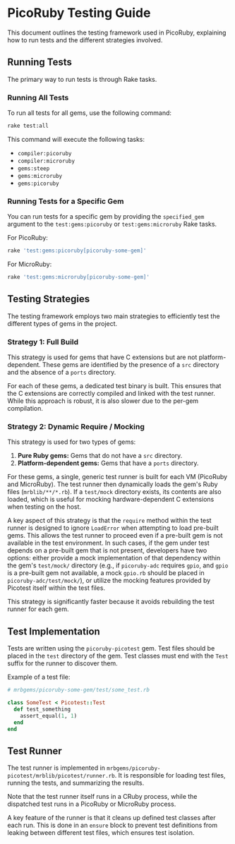 # PicoRuby Testing Guide

This document outlines the testing framework used in PicoRuby, explaining how to run tests and the different strategies involved.

## Running Tests

The primary way to run tests is through Rake tasks.

### Running All Tests

To run all tests for all gems, use the following command:

```bash
rake test:all
```

This command will execute the following tasks:
-   `compiler:picoruby`
-   `compiler:microruby`
-   `gems:steep`
-   `gems:microruby`
-   `gems:picoruby`

### Running Tests for a Specific Gem

You can run tests for a specific gem by providing the `specified_gem` argument to the `test:gems:picoruby` or `test:gems:microruby` Rake tasks.

For PicoRuby:
```bash
rake 'test:gems:picoruby[picoruby-some-gem]'
```

For MicroRuby:
```bash
rake 'test:gems:microruby[picoruby-some-gem]'
```

## Testing Strategies

The testing framework employs two main strategies to efficiently test the different types of gems in the project.

### Strategy 1: Full Build

This strategy is used for gems that have C extensions but are not platform-dependent. These gems are identified by the presence of a `src` directory and the absence of a `ports` directory.

For each of these gems, a dedicated test binary is built. This ensures that the C extensions are correctly compiled and linked with the test runner. While this approach is robust, it is also slower due to the per-gem compilation.

### Strategy 2: Dynamic Require / Mocking

This strategy is used for two types of gems:
1.  **Pure Ruby gems:** Gems that do not have a `src` directory.
2.  **Platform-dependent gems:** Gems that have a `ports` directory.

For these gems, a single, generic test runner is built for each VM (PicoRuby and MicroRuby). The test runner then dynamically loads the gem's Ruby files (`mrblib/**/*.rb`). If a `test/mock` directory exists, its contents are also loaded, which is useful for mocking hardware-dependent C extensions when testing on the host.

A key aspect of this strategy is that the `require` method within the test runner is designed to ignore `LoadError` when attempting to load pre-built gems. This allows the test runner to proceed even if a pre-built gem is not available in the test environment. In such cases, if the gem under test depends on a pre-built gem that is not present, developers have two options: either provide a mock implementation of that dependency within the gem's `test/mock/` directory (e.g., if `picoruby-adc` requires `gpio`, and `gpio` is a pre-built gem not available, a mock `gpio.rb` should be placed in `picoruby-adc/test/mock/`), or utilize the mocking features provided by Picotest itself within the test files.

This strategy is significantly faster because it avoids rebuilding the test runner for each gem.

## Test Implementation

Tests are written using the `picoruby-picotest` gem. Test files should be placed in the `test` directory of the gem. Test classes must end with the `Test` suffix for the runner to discover them.

Example of a test file:
```ruby
# mrbgems/picoruby-some-gem/test/some_test.rb

class SomeTest < Picotest::Test
  def test_something
    assert_equal(1, 1)
  end
end
```

## Test Runner

The test runner is implemented in `mrbgems/picoruby-picotest/mrblib/picotest/runner.rb`. It is responsible for loading test files, running the tests, and summarizing the results.

Note that the test runner itself runs in a CRuby process, while the dispatched test runs in a PicoRuby or MicroRuby process.

A key feature of the runner is that it cleans up defined test classes after each run. This is done in an `ensure` block to prevent test definitions from leaking between different test files, which ensures test isolation.
